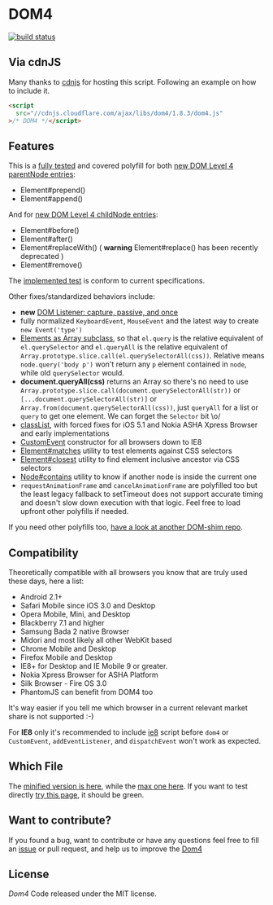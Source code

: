 DOM4
====

[![build status](https://travis-ci.org/WebReflection/dom4.svg)](https://travis-ci.org/WebReflection/dom4)

## Via cdnJS
Many thanks to [cdnjs](http://www.cdnjs.com) for hosting this script. Following an example on how to include it.
```html
<script
  src="//cdnjs.cloudflare.com/ajax/libs/dom4/1.8.3/dom4.js"
>/* DOM4 */</script>
```


## Features
This is a [fully tested](http://webreflection.github.io/dom4/test/) and covered polyfill for both [new DOM Level 4 parentNode entries](https://dom.spec.whatwg.org/#parentnode):

  * Element#prepend()
  * Element#append()

And for [new DOM Level 4 childNode entries](https://dom.spec.whatwg.org/#childnode):

  * Element#before()
  * Element#after()
  * Element#replaceWith() ( **warning** Element#replace() has been recently deprecated )
  * Element#remove()

The [implemented test](https://github.com/WebReflection/dom4/blob/master/test/dom4.js) is conform to current specifications.

Other fixes/standardized behaviors include:

  * **new** [DOM Listener: capture, passive, and once](https://www.webreflection.co.uk/blog/2016/04/17/new-dom4-standards)
  * fully normalized `KeyboardEvent`, `MouseEvent` and the latest way to create `new Event('type')`
  * [Elements as Array subclass](http://www.w3.org/TR/2015/WD-dom-20150428/#elements), so that `el.query` is the relative equivalent of `el.querySelector` and `el.queryAll` is the relative equivalent of `Array.prototype.slice.call(el.querySelectorAll(css))`. Relative means `node.query('body p')` won't return any `p` element contained in `node`, while old `querySelector` would.
  * **document.queryAll(css)** returns an Array so there's no need to use `Array.prototype.slice.call(document.querySelectorAll(str))` or `[...document.querySelectorAll(str)]` or `Array.from(document.querySelectorAll(css))`, just `queryAll` for a list or `query` to get one element. We can forget the `Selector` bit \o/
  * [classList](http://www.w3.org/TR/dom/#domtokenlist), with forced fixes for iOS 5.1 and Nokia ASHA Xpress Browser and early implementations
  * [CustomEvent](http://www.w3.org/TR/dom/#customevent) constructor for all browsers down to IE8
  * [Element#matches](https://dom.spec.whatwg.org/#dom-element-matches) utility to test elements against CSS selectors
  * [Element#closest](https://dom.spec.whatwg.org/#dom-element-closest) utility to find element inclusive ancestor via CSS selectors
  * [Node#contains](https://dom.spec.whatwg.org/#dom-node-contains) utility to know if another node is inside the current one
  * `requestAnimationFrame` and `cancelAnimationFrame` are polyfilled too but the least legacy fallback to setTimeout does not support accurate timing and doesn't slow down execution with that logic. Feel free to load upfront other polyfills if needed.


If you need other polyfills too, [have a look at another DOM-shim repo](https://github.com/Raynos/DOM-shim).


## Compatibility
Theoretically compatible with all browsers you know that are truly used these days, here a list:

  * Android 2.1+
  * Safari Mobile since iOS 3.0 and Desktop
  * Opera Mobile, Mini, and Desktop
  * Blackberry 7.1 and higher
  * Samsung Bada 2 native Browser
  * Midori and most likely all other WebKit based
  * Chrome Mobile and Desktop
  * Firefox Mobile and Desktop
  * IE8+ for Desktop and IE Mobile 9 or greater.
  * Nokia Xpress Browser for ASHA Platform
  * Silk Browser - Fire OS 3.0
  * PhantomJS can benefit from DOM4 too

It's way easier if you tell me which browser in a current relevant market share is not supported :-)

For **IE8** only it's recommended to include [ie8](https://github.com/WebReflection/ie8#ie8) script before `dom4` or `CustomEvent`, `addEventListener`, and `dispatchEvent` won't work as expected.


## Which File
The [minified version is here](https://github.com/WebReflection/dom4/blob/master/build/dom4.js), while the [max one here](https://github.com/WebReflection/dom4/blob/master/build/dom4.max.js). If you want to test directly [try this page](http://webreflection.github.com/dom4/test/), it should be green.


## Want to contribute?
If you found a bug, want to contribute or have any questions feel free to fill an [issue](https://github.com/WebReflection/dom4/issues) or pull request, and help us to improve the [Dom4](https://github.com/WebReflection/dom4)


## License
 *Dom4* Code released under the MIT license.
